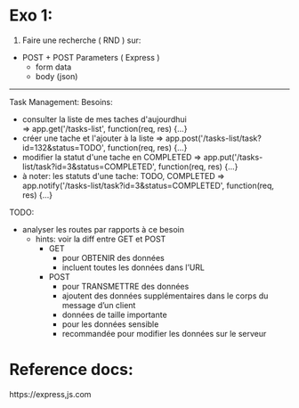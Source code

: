 # Exo 1:
1.  Faire une recherche ( RND ) sur:
-   POST + POST Parameters ( Express )
    -   form data
    -   body (json)
------------------------------------------------------------
Task Management:
Besoins:
-   consulter la liste de mes taches d'aujourdhui       
        => app.get('/tasks-list', function(req, res) {...}
-   créer une tache et l'ajouter à la liste
        => app.post('/tasks-list/task?id=132&status=TODO', function(req, res) {...}
-   modifier la statut d'une tache en COMPLETED
        => app.put('/tasks-list/task?id=3&status=COMPLETED', function(req, res) {...}
-   à noter: les statuts d'une tache: TODO, COMPLETED
        => app.notify('/tasks-list/task?id=3&status=COMPLETED', function(req, res) {...}

TODO:
-   analyser les routes par rapports à ce besoin
    -  hints: voir la diff entre GET et POST
       -  GET 
          -  pour OBTENIR des données
          -  incluent toutes les données dans l’URL
       -  POST
          -  pour TRANSMETTRE des données
          -  ajoutent des données supplémentaires dans le corps du message d’un client
          -  données de taille importante
          -  pour les données sensible
          -  recommandée pour modifier les données sur le serveur


# Reference docs:
https://express,js.com